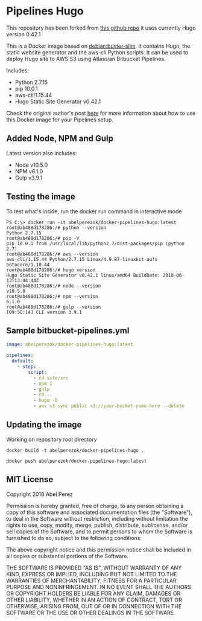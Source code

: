 # Pipelines Hugo

This repository has been forked from [this github repo](https://github.com/karelbemelmans/docker-pipelines-hugo) it uses currently Hugo version 0.42.1 

This is a Docker image based on [debian:buster-slim](https://hub.docker.com/_/debian/). It contains Hugo, the static website generator and the aws-cli Python scripts.
It can be used to deploy Hugo site to AWS S3 using Atlassian Bitbucket Pipelines.

Includes:
* Python 2.7.15
* pip 10.0.1
* aws-cli/1.15.44
* Hugo Static Site Generator v0.42.1

Check the original author's post [here](https://www.karelbemelmans.com/2016/10/deploying-a-hugo-website-to-amazon-s3-using-bitbucket-pipelines/) for more information about how to use this Docker image for your Pipelines setup.

## Added Node, NPM and Gulp 
Latest version also includes:
* Node v10.5.0
* NPM v6.1.0
* Gulp v3.9.1

## Testing the image

To test what's inside, run the docker run command in interactive mode

```
PS C:\> docker run -it abelperezok/docker-pipelines-hugo:latest
root@ab488d178286:/# python --version
Python 2.7.15
root@ab488d178286:/# pip -V
pip 10.0.1 from /usr/local/lib/python2.7/dist-packages/pip (python 2.7)
root@ab488d178286:/# aws --version
aws-cli/1.15.44 Python/2.7.15 Linux/4.9.87-linuxkit-aufs botocore/1.10.44
root@ab488d178286:/# hugo version
Hugo Static Site Generator v0.42.1 linux/amd64 BuildDate: 2018-06-13T13:44:44Z
root@ab488d178286:/# node --version
v10.5.0
root@ab488d178286:/# npm --version
6.1.0
root@ab488d178286:/# gulp --version
[09:50:14] CLI version 3.9.1
```

## Sample bitbucket-pipelines.yml

```yaml
image: abelperezok/docker-pipelines-hugo:latest

pipelines:
  default:
    - step:
        script:
          - cd site/src
          - npm i
          - gulp
          - cd ..
          - hugo -D
          - aws s3 sync public s3://your-bucket-name-here --delete
```

## Updating the image

Working on repository root directory

```docker build -t abelperezok/docker-pipelines-hugo .```

```docker push abelperezok/docker-pipelines-hugo:latest```

## MIT License

Copyright 2018 Abel Perez

Permission is hereby granted, free of charge, to any person obtaining a copy of this software and associated documentation files (the "Software"), to deal in the Software without restriction, including without limitation the rights to use, copy, modify, merge, publish, distribute, sublicense, and/or sell copies of the Software, and to permit persons to whom the Software is furnished to do so, subject to the following conditions:

The above copyright notice and this permission notice shall be included in all copies or substantial portions of the Software.

THE SOFTWARE IS PROVIDED "AS IS", WITHOUT WARRANTY OF ANY KIND, EXPRESS OR IMPLIED, INCLUDING BUT NOT LIMITED TO THE WARRANTIES OF MERCHANTABILITY, FITNESS FOR A PARTICULAR PURPOSE AND NONINFRINGEMENT. IN NO EVENT SHALL THE AUTHORS OR COPYRIGHT HOLDERS BE LIABLE FOR ANY CLAIM, DAMAGES OR OTHER LIABILITY, WHETHER IN AN ACTION OF CONTRACT, TORT OR OTHERWISE, ARISING FROM, OUT OF OR IN CONNECTION WITH THE SOFTWARE OR THE USE OR OTHER DEALINGS IN THE SOFTWARE.
